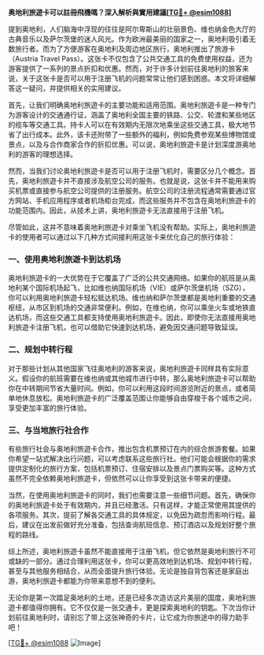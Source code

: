**奥地利旅遊卡可以註冊飛機嗎？深入解析與實用建議[[TG💪+ @esim1088](https://t.me/s/esim1088)]**

提到奥地利，人们脑海中浮现的往往是阿尔卑斯山的壮丽景色、维也纳金色大厅的古典音乐以及萨尔茨堡的迷人风光。作为欧洲最美丽的国家之一，奥地利吸引着无数旅行者。而为了方便游客在奥地利及周边地区旅行，奥地利推出了旅游卡（Austria Travel Pass）。这张卡不仅包含了公共交通工具的免费使用权益，还为游客提供了一系列的景点折扣和优惠。然而，对于许多计划前往奥地利的旅客来说，关于这张卡是否可以用于注册飞机的问题常常让他们感到困惑。本文将详细解答这一疑问，并提供相关的实用建议。

首先，让我们明确奥地利旅遊卡的主要功能和适用范围。奥地利旅遊卡是一种专门为游客设计的交通通行证，涵盖了奥地利全国主要的铁路、公交、轮渡和某些地区的缆车等交通工具。持卡人可以在有效期内无限次地乘坐这些交通工具，极大地节省了出行成本。此外，该卡还附带了一些额外的福利，例如免费参观某些博物馆或景点，以及与合作商家合作的折扣优惠。可以说，奥地利旅遊卡是计划深度游奥地利的游客的理想选择。

然而，当我们讨论奥地利旅遊卡是否可以用于注册飞机时，需要区分几个概念。首先，奥地利旅遊卡并不直接涉及航空公司的服务。也就是说，这张卡并不能用来购买机票或直接参与航空公司提供的注册服务。航空公司的注册流程通常需要通过官方网站、手机应用程序或者机场柜台完成，而这些服务并不包含在奥地利旅遊卡的功能范围内。因此，从技术上讲，奥地利旅遊卡无法直接用于注册飞机。

尽管如此，这并不意味着奥地利旅遊卡对乘坐飞机没有帮助。实际上，奥地利旅遊卡的使用者可以通过以下几种方式间接利用这张卡来优化自己的旅行体验：

### 一、使用奥地利旅遊卡到达机场

奥地利旅遊卡的一大优势在于它覆盖了广泛的公共交通网络。如果你的航班是从奥地利某个国际机场起飞，比如维也纳国际机场（VIE）或萨尔茨堡机场（SZG），你可以利用奥地利旅遊卡轻松抵达机场。维也纳和萨尔茨堡都是奥地利重要的交通枢纽，从市区到机场的交通非常便利。例如，在维也纳，你可以乘坐火车或地铁直达机场，而这些交通工具都支持使用奥地利旅遊卡。因此，即使你无法直接用奥地利旅遊卡注册飞机，也可以借助它快速到达机场，避免因交通问题导致延误。

### 二、规划中转行程

对于那些计划从其他国家飞往奥地利的游客来说，奥地利旅遊卡同样具有实际意义。假设你的航班需要在维也纳或其他城市进行中转，那么奥地利旅遊卡可以帮助你在中转期间节省大量时间。例如，你可以利用这段时间游览附近的景点，或者简单地休息放松。奥地利旅遊卡的广泛覆盖范围让你能够自由穿梭于各个城市之间，享受更加丰富的旅行体验。

### 三、与当地旅行社合作

有些旅行社会与奥地利旅遊卡合作，推出包含机票预订在内的综合旅游套餐。如果你希望一站式解决出行问题，可以考虑联系这些旅行社。他们可能会根据你的需求提供定制化的旅行方案，包括机票预订、住宿安排以及景点门票购买等。这种方式虽然不完全依赖奥地利旅遊卡，但依然可以让你享受到这张卡带来的便捷。

当然，在使用奥地利旅遊卡的同时，我们也需要注意一些细节问题。首先，确保你的奥地利旅遊卡处于有效期内，并且已经激活。只有这样，才能正常使用其提供的各项服务。其次，提前了解各交通工具的具体规定，以免因为疏忽而影响行程。最后，建议在出发前做好充分准备，包括查询航班信息、预订酒店以及规划好整个旅程的路线。

综上所述，奥地利旅遊卡虽然不能直接用于注册飞机，但它依然是奥地利旅行不可或缺的一部分。通过合理利用这张卡，你可以更高效地到达机场、规划中转行程，甚至与其他服务相结合，从而全面提升旅行体验。无论是独自背包客还是家庭出游，奥地利旅遊卡都能为你带来意想不到的便利。

无论你是第一次踏足奥地利的土地，还是已经多次造访这片美丽的国度，奥地利旅遊卡都值得你拥有。它不仅仅是一张交通卡，更是探索奥地利的钥匙。下次当你计划前往奥地利时，请别忘了带上这张神奇的卡片，让它成为你旅途中的得力助手吧！

[[TG💪+ @esim1088](https://t.me/s/esim1088) ![Image](https://i.postimg.cc/4NQfJmqS/Snipaste-2025-05-13-00-14-12.png)]